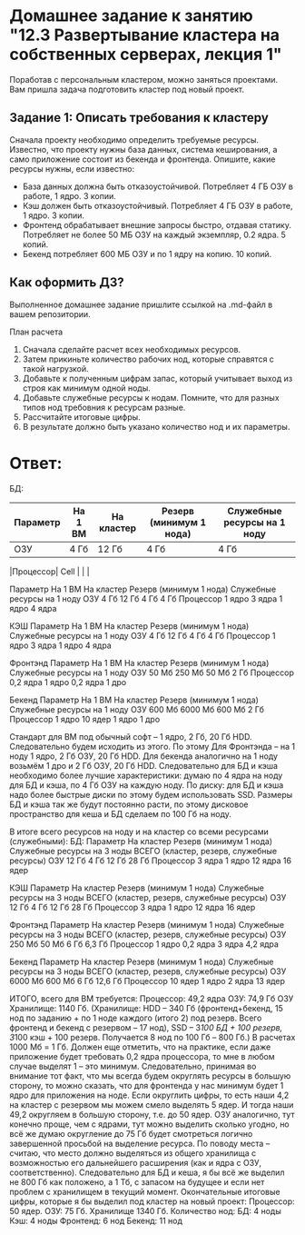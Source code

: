 # Домашнее задание к занятию "12.3 Развертывание кластера на собственных серверах, лекция 1"
Поработав с персональным кластером, можно заняться проектами. Вам пришла задача подготовить кластер под новый проект.

## Задание 1: Описать требования к кластеру
Сначала проекту необходимо определить требуемые ресурсы. Известно, что проекту нужны база данных, система кеширования, а само приложение состоит из бекенда и фронтенда. Опишите, какие ресурсы нужны, если известно:

* База данных должна быть отказоустойчивой. Потребляет 4 ГБ ОЗУ в работе, 1 ядро. 3 копии.
* Кэш должен быть отказоустойчивый. Потребляет 4 ГБ ОЗУ в работе, 1 ядро. 3 копии.
* Фронтенд обрабатывает внешние запросы быстро, отдавая статику. Потребляет не более 50 МБ ОЗУ на каждый экземпляр, 0.2 ядра. 5 копий.
* Бекенд потребляет 600 МБ ОЗУ и по 1 ядру на копию. 10 копий.

## Как оформить ДЗ?

Выполненное домашнее задание пришлите ссылкой на .md-файл в вашем репозитории.

План расчета
1. Сначала сделайте расчет всех необходимых ресурсов.
2. Затем прикиньте количество рабочих нод, которые справятся с такой нагрузкой.
3. Добавьте к полученным цифрам запас, который учитывает выход из строя как минимум одной ноды.
4. Добавьте служебные ресурсы к нодам. Помните, что для разных типов нод требовния к ресурсам разные.
5. Рассчитайте итоговые цифры.
6. В результате должно быть указано количество нод и их параметры.


# Ответ: 

БД:

|Параметр | На 1 ВМ | На кластер | Резерв (минимум 1 нода) | Служебные ресурсы на 1 ноду|
|-------- | ------- | ---------- | ----------------------- |---------|
|ОЗУ|4 Гб|12 Гб|4 Гб|4 Гб|


|Процессор| Cell    |            |                         |

Параметр	На 1 ВМ	На кластер	Резерв (минимум 1 нода)	Служебные ресурсы на 1 ноду
ОЗУ	4 Гб	12 Гб	4 Гб	4 Гб
Процессор	1 ядро	3 ядра	1 ядро	4 ядра

КЭШ
Параметр	На 1 ВМ	На кластер	Резерв (минимум 1 нода)	Служебные ресурсы на 1 ноду
ОЗУ	4 Гб	12 Гб	4 Гб	4 Гб
Процессор	1 ядро	3 ядра	1 ядро	4 ядра

Фронтэнд
Параметр	На 1 ВМ	На кластер	Резерв (минимум 1 нода)	Служебные ресурсы на 1 ноду
ОЗУ	50 Мб	250 Мб	50 Мб	2 Гб
Процессор	0,2 ядра	1 ядро	0,2 ядра	1 дро

Бекенд
Параметр	На 1 ВМ	На кластер	Резерв (минимум 1 нода)	Служебные ресурсы на 1 ноду
ОЗУ	600 Мб	6000 Мб	600 Мб	2 Гб
Процессор	1 ядро	10 ядер	1 ядро	1 дро

Стандарт для ВМ под обычный софт – 1 ядро, 2 Гб, 20 Гб HDD. Следовательно будем исходить из этого. По этому 
Для Фронтэнда – на 1 ноду 1 ядро, 2 Гб ОЗУ, 20 Гб HDD.
Для бекенда аналогично на 1 ноду возьмём 1 дро и 2 Гб ОЗУ, 20 Гб HDD.
Следовательно для БД и кэша необходимо более лучшие характеристики: думаю по 4 ядра на ноду для БД и кэша, по 4 Гб ОЗУ на каждую ноду. По диску: для БД и кэша надо более быстрые диски по этому будем использовать SSD. Размеры БД и кэша так же будут постоянно расти, по этому дисковое пространство для кеша и БД сделаем по 100 Гб на ноду.

В итоге всего ресурсов на ноду и на кластер со всеми ресурсами (служебными):
БД:
Параметр	На кластер	Резерв (минимум 1 нода)	Служебные ресурсы на 3 ноды	ВСЕГО (кластер, резерв, служебные ресурсы)
ОЗУ	12 Гб	4 Гб	12 Гб	28 Гб
Процессор	3 ядра	1 ядро	12 ядра	16 ядер

КЭШ
Параметр	На кластер	Резерв (минимум 1 нода)	Служебные ресурсы на 3 ноды	ВСЕГО (кластер, резерв, служебные ресурсы)
ОЗУ	12 Гб	4 Гб	12 Гб	28 Гб
Процессор	3 ядра	1 ядро	12 ядра	16 ядер

Фронтэнд
Параметр	На кластер	Резерв (минимум 1 нода)	Служебные ресурсы на 3 ноды	ВСЕГО (кластер, резерв, служебные ресурсы)
ОЗУ	250 Мб	50 Мб	6 Гб	6,3 Гб
Процессор	1 ядро	0,2 ядра	3 ядра	4,2 ядра

Бекенд
Параметр	На кластер	Резерв (минимум 1 нода)	Служебные ресурсы на 3 ноды	ВСЕГО (кластер, резерв, служебные ресурсы)
ОЗУ	6000 Мб	600 Мб	6 Гб	12,6 Гб
Процессор	10 ядер	1 ядро	2 ядра	13 ядер

ИТОГО, всего для ВМ требуется: 
Процессор: 49,2 ядра
ОЗУ: 74,9 Гб ОЗУ
Хранилище: 1140 Гб. (Хранилище: HDD – 340 Гб (фронтенд+бекенд, 15 нод по заданию + по 1 ноде каждого (итого 2) под резерв. Всего фронтенд и бекенд с резервом – 17 нод), SSD – 3*100 БД + 100 резерв, 3*100 кэш + 100 резерв. Получается 8 нод по 100 Гб – 800 Гб.)
В расчетах 1000 Мб = 1 Гб.
Должен еще отметить, что на практике, если даже приложение будет требовать 0,2 ядра процессора, то мне в любом случае выделят 1 – это минимум. Следовательно, принимая во внимание тот факт, что мы всегда будем округлять ресурсы в большую сторону, то можно сказать, что для фронтенда у нас минимум будет 1 ядро для приложения на ноде. Если округлить цифры, то есть наши 4,2 на кластер с резервом мы можем смело выделять 5 ядер. И тогда наши 49,2 округляем в большую сторону, т.е. до 50 ядер.
ОЗУ аналогично, тут конечно проще, чем с ядрами, тут можно выделить сколько угодно, но всё же думаю округление до 75 Гб будет смотреться логично завершенной просьбой на выделение ресурса.
По поводу места – считаю, что место должно выделяться из общего хранилища с возможностью его дальнейшего расширения (как и ядра с ОЗУ, соответственно). Следовательно для БД и кеша, я бы всё же выделил не 800 Гб как положено, а 1 Тб, с запасом на будущее и если нет проблем с хранилищем в текущий момент.
Окончательные итоговые цифры, которые я бы выделил под кластер на новый проект:
Процессор: 50 ядер.
ОЗУ: 75 Гб.
Хранилище 1340 Гб.
Количество нод: 
БД: 4 ноды
Кэш: 4 ноды
Фронтенд: 6 нод
Бекенд: 11 нод
